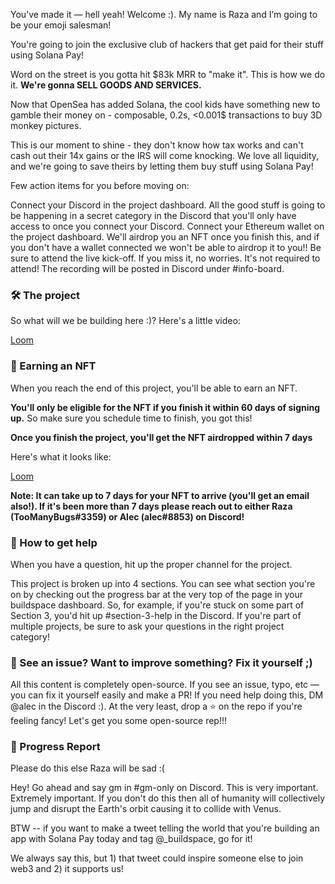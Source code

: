 You’ve made it — hell yeah! Welcome :). My name is Raza and I’m going to be your emoji salesman!

You're going to join the exclusive club of hackers that get paid for their stuff using Solana Pay!

Word on the street is you gotta hit $83k MRR to "make it". This is how we do it. **We're gonna SELL GOODS AND SERVICES.**

Now that OpenSea has added Solana, the cool kids have something new to gamble their money on - composable, 0.2s, <0.001$ transactions to buy 3D monkey pictures.

This is our moment to shine - they don't know how tax works and can't cash out their 14x gains or the IRS will come knocking. We love all liquidity, and we're going to save theirs by letting them buy stuff using Solana Pay!

Few action items for you before moving on:

Connect your Discord in the project dashboard. All the good stuff is going to be happening in a secret category in the Discord that you'll only have access to once you connect your Discord.
Connect your Ethereum wallet on the project dashboard. We'll airdrop you an NFT once you finish this, and if you don't have a wallet connected we won't be able to airdrop it to you!!
Be sure to attend the live kick-off. If you miss it, no worries. It's not required to attend! The recording will be posted in Discord under #info-board.

### 🛠 The project

So what will we be building here :)? Here's a little video:

[Loom](https://www.loom.com/share/634b5d504d6e4624b253bc33e8f6c47f)

### 💎 Earning an NFT

When you reach the end of this project, you'll be able to earn an NFT.

**You'll only be eligible for the NFT if you finish it within 60 days of signing up.** So make sure you schedule time to finish, you got this!

**Once you finish the project, you'll get the NFT airdropped within 7 days**

Here's what it looks like:

[Loom](https://www.loom.com/share/0160b290494a4279887e232317cd6322)

**Note: It can take up to 7 days for your NFT to arrive (you'll get an email also!). If it's been more than 7 days please reach out to either Raza (TooManyBugs#3359) or Alec (alec#8853) on Discord!**

### 🤚 How to get help

When you have a question, hit up the proper channel for the project.

This project is broken up into 4 sections. You can see what section you're on by checking out the progress bar at the very top of the page in your buildspace dashboard. So, for example, if you're stuck on some part of Section 3, you'd hit up #section-3-help in the Discord. If you're part of multiple projects, be sure to ask your questions in the right project category!

### 🤘 See an issue? Want to improve something? Fix it yourself ;)

All this content is completely open-source. If you see an issue, typo, etc — you can fix it yourself easily and make a PR! If you need help doing this, DM @alec in the Discord :). At the very least, drop a ⭐ on the repo if you're feeling fancy! Let's get you some open-source rep!!!

### 🚨 Progress Report

Please do this else Raza will be sad :(

Hey! Go ahead and say gm in #gm-only on Discord. This is very important. Extremely important. If you don't do this then all of humanity will collectively jump and disrupt the Earth's orbit causing it to collide with Venus.

BTW -- if you want to make a tweet telling the world that you're building an app with Solana Pay today and tag @_buildspace, go for it!

We always say this, but 1) that tweet could inspire someone else to join web3 and 2) it supports us!
